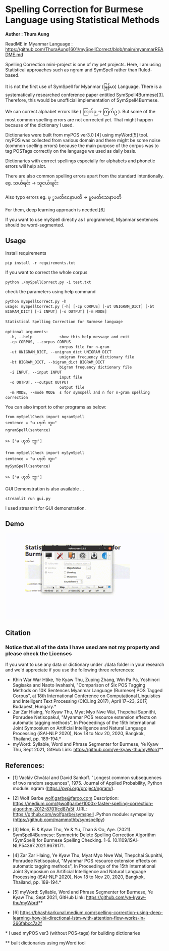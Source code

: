 # Spelling Correction for Burmese Language using Statistical Methods

**Author : Thura Aung**

ReadME in Myanmar Language : https://github.com/ThuraAung1601/mySpellCorrect/blob/main/myanmarREADME.md

Spelling Correction mini-project is one of my pet projects. Here, I am using Statistical approaches such as ngram and SymSpell rather than Ruled-based.

It is not the first use of SymSpell for Myanmar (မြန်မာ) Language. There is a systematically researched conference paper entitled SymSpell4Burmese[3]. Therefore, this would be unofficial implementation of SymSpell4Burmese.

We can correct alphabet errors like ( ကြက်ဉ -> ကြက်ဥ ). But some of the most common spelling errors are not corrected yet. That might happen because of the dictionary I used.

Dictionaries were built from ​myPOS ver3.0 [4] using myWord[5] tool. myPOS was collected from various domain and there might be some noise (common spelling errors) because the main purpose of the corpus was to tag POSTags correctly on the language we used as daily basis.

Dictionaries with correct spellings especially for alphabets and phonetic errors will help alot.

There are also common spelling errors apart from the standard intentionally.
eg. သယ်ရင်း -> သူငယ်ချင်း

Also typo errors
eg. မှ ူးမတ်​​ငေနာပတိ -> မှူးမတ်​သေနာပတိ

For them, deep learning approach is needed.[6]

If you want to use mySpell directly as I programmed, Myanmar sentences should be word-segmented.

## Usage

Install requirements

```{r, engine='bash', count_lines}
pip install -r requirements.txt
```

If you want to correct the whole corpus

```{r, engine='bash', count_lines}
python ./mySpellCorrect.py -i test.txt
```

check the parameters using help command

```{r, engine='bash', count_lines}
python mySpellCorrect.py -h
usage: mySpellCorrect.py [-h] [-cp CORPUS] [-ut UNIGRAM_DICT] [-bt BIGRAM_DICT] [-i INPUT] [-o OUTPUT] [-m MODE]

Statistical Spelling Correction for Burmese language

optional arguments:
  -h, --help            show this help message and exit
  -cp CORPUS, --corpus CORPUS
                        corpus file for n-gram
  -ut UNIGRAM_DICT, --unigram_dict UNIGRAM_DICT
                        unigram frequency dictionary file
  -bt BIGRAM_DICT, --bigram_dict BIGRAM_DICT
                        bigram frequency dictionary file
  -i INPUT, --input INPUT
                        input file
  -o OUTPUT, --output OUTPUT
                        output file
  -m MODE, --mode MODE  s for symspell and n for n-gram spelling correction
```

You can also import to other programs as below:

```{r, engine='bash', count_lines}
from mySpellCheck import ngramSpell
sentence = "မ ဟုတ် ဘူးး"
ngramSpell(sentence)

>> ['မ ဟုတ် ဘူး']
```
```{r, engine='bash', count_lines}
from mySpellCheck import mySymSpell
sentence = "မ ဟုတ် ဘူးး"
mySymSpell(sentence)

>> ['မ ဟုတ် ဘူး']
```

GUI Demonstration is also available ...

```{r, engine='bash', count_lines}
streamlit run gui.py
```
I used streamlit for GUI demonstration.

## Demo
![Demo](Demo.gif)

## Citation
### Notice that all of the data I have used are not my property and please check the Licenses

If you want to use any data or dictionary under ./data folder in your research and we'd appreciate if you use the following three references:

- Khin War War Htike, Ye Kyaw Thu, Zuping Zhang, Win Pa Pa, Yoshinori Sagisaka and Naoto Iwahashi, "Comparison of Six POS Tagging Methods on 10K Sentences Myanmar Language (Burmese) POS Tagged Corpus", at 18th International Conference on Computational Linguistics and Intelligent Text Processing (CICLing 2017), April 17~23, 2017, Budapest, Hungary.*
- Zar Zar Hlaing, Ye Kyaw Thu, Myat Myo Nwe Wai, Thepchai Supnithi, Ponrudee Netisopakul, "Myanmar POS resource extension effects on automatic tagging methods", In Proceedings of the 15th International Joint Symposium on Artificial Intelligence and Natural Language Processing (iSAI-NLP 2020), Nov 18 to Nov 20, 2020, Bangkok, Thailand, pp. 189-194.*
- myWord: Syllable, Word and Phrase Segmenter for Burmese, Ye Kyaw Thu, Sept 2021, GitHub Link: https://github.com/ye-kyaw-thu/myWord**

## References:

- [1] Vacláv Chvátal and David Sankoff. "Longest common subsequences of two random sequences", 1975. Journal of Applied Probability, Python module: ngram (https://pypi.org/project/ngram/).

- [2] Wolf Garbe <wolf.garbe@faroo.com> Description: https://medium.com/@wolfgarbe/1000x-faster-spelling-correction-algorithm-2012-8701fcd87a5f .URL: https://github.com/wolfgarbe/symspell .Python module: symspellpy (https://github.com/mammothb/symspellpy)

- [3] Mon, Ei & Kyaw Thu, Ye & Yu, Than & Oo, Aye. (2021). SymSpell4Burmese: Symmetric Delete Spelling Correction Algorithm (SymSpell) for Burmese Spelling Checking. 1-6. 10.1109/iSAI-NLP54397.2021.9678171. 

- [4] Zar Zar Hlaing, Ye Kyaw Thu, Myat Myo Nwe Wai, Thepchai Supnithi, Ponrudee Netisopakul, "Myanmar POS resource extension effects on automatic tagging methods", In Proceedings of the 15th International Joint Symposium on Artificial Intelligence and Natural Language Processing (iSAI-NLP 2020), Nov 18 to Nov 20, 2020, Bangkok, Thailand, pp. 189-194.*

- [5] myWord: Syllable, Word and Phrase Segmenter for Burmese, Ye Kyaw Thu, Sept 2021, GitHub Link: https://github.com/ye-kyaw-thu/myWord**

- [6] https://bhashkarkunal.medium.com/spelling-correction-using-deep-learning-how-bi-directional-lstm-with-attention-flow-works-in-366fabcc7a2f

\* I used myPOS ver3 (without POS-tags) for building dictionaries

\** built dictionaries using myWord tool
